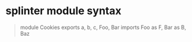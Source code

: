 splinter module syntax
======================

> module Cookies
>   exports a, b, c,
>           Foo, Bar
>   imports Foo as F,
>           Bar as B,
>           Baz

